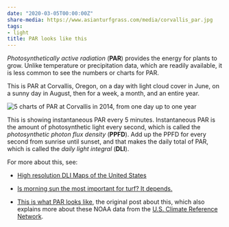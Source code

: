 ```yaml
---
date: "2020-03-05T00:00:00Z"
share-media: https://www.asianturfgrass.com/media/corvallis_par.jpg
tags:
- light
title: PAR looks like this
---
```


*Photosynthetically active radiation* (**PAR**) provides the energy for plants to grow. Unlike temperature or precipitation data, which are readily available, it is less common to see the numbers or charts for PAR. 

This is PAR at Corvallis, Oregon, on a day with light cloud cover in June, on a sunny day in August, then for a week, a month, and an entire year.

![5 charts of PAR at Corvallis in 2014, from one day up to one year](/media/corvallis_par.jpg)

This is showing instantaneous PAR every 5 minutes. Instantaneous PAR is the amount of photosynthetic light every second, which is called the *photosynthetic photon flux density* (**PPFD**). Add up the PPFD for every second from sunrise until sunset, and that makes the daily total of PAR, which is called the *daily light integral* (**DLI**).

For more about this, see:

* [High resolution DLI Maps of the United States](https://www.asianturfgrass.com/2018-10-14-high-resolution-dli-maps-united-states/)

* [Is morning sun the most important for turf? It depends.](https://www.asianturfgrass.com/2018-04-28-morning-sun-most-important-for-turf/)

* [This is what PAR looks like](https://www.blog.asianturfgrass.com/2015/06/this-is-what-par-looks-like.html), the original post about this, which also explains more about these NOAA data from the [U.S. Climate Reference Network](https://www.ncdc.noaa.gov/crn/qcdatasets.html).
 

